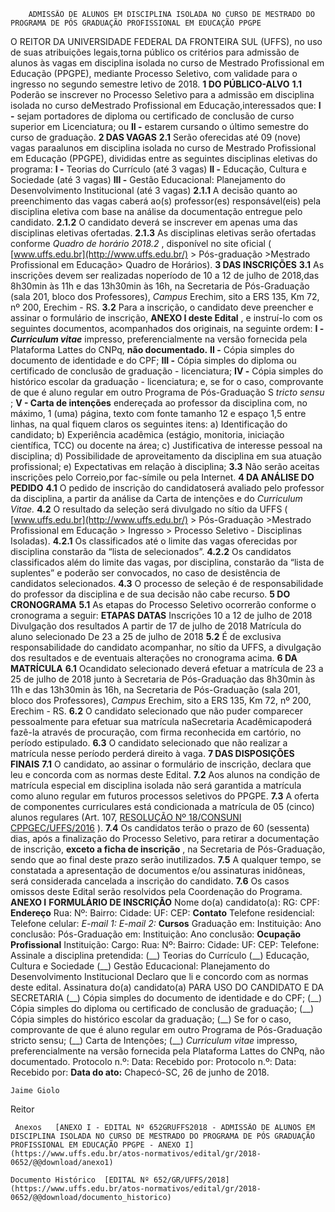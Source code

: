         ADMISSÃO DE ALUNOS EM DISCIPLINA ISOLADA NO CURSO DE MESTRADO DO PROGRAMA DE PÓS GRADUAÇÃO PROFISSIONAL EM EDUCAÇÃO PPGPE  

 O REITOR DA UNIVERSIDADE FEDERAL DA FRONTEIRA SUL (UFFS), no uso de suas atribuições legais,torna público os critérios para admissão de alunos às vagas em disciplina isolada no curso de Mestrado Profissional em Educação (PPGPE), mediante Processo Seletivo, com validade para o ingresso no segundo semestre letivo de 2018.  **1 DO PÚBLICO-ALVO**  **1.1** Poderão se inscrever no Processo Seletivo para a admissão em disciplina isolada no curso deMestrado Profissional em Educação,interessados que: **I -** sejam portadores de diploma ou certificado de conclusão de curso superior em Licenciatura; ou **II -** estarem cursando o último semestre do curso de graduação.  **2 DAS VAGAS**  **2.1** Serão oferecidas até 09 (nove) vagas paraalunos em disciplina isolada no curso de Mestrado Profissional em Educação (PPGPE), divididas entre as seguintes disciplinas eletivas do programa: **I -** Teorias do Currículo (até 3 vagas) **II -** Educação, Cultura e Sociedade (até 3 vagas) **III -** Gestão Educacional: Planejamento do Desenvolvimento Institucional (até 3 vagas) **2.1.1** A decisão quanto ao preenchimento das vagas caberá ao(s) professor(es) responsável(eis) pela disciplina eletiva com base na análise da documentação entregue pelo candidato. **2.1.2** O candidato deverá se inscrever em apenas uma das disciplinas eletivas ofertadas. **2.1.3** As disciplinas eletivas serão ofertadas conforme *Quadro de horário 2018.2* , disponível no site oficial ( [www.uffs.edu.br](http://www.uffs.edu.br/)  > Pós-graduação >Mestrado Profissional em Educação> Quadro de Horários).  **3 DAS INSCRIÇÕES**  **3.1** As inscrições devem ser realizadas noperíodo de 10 a 12 de julho de 2018,das 8h30min às 11h e das 13h30min às 16h, na Secretaria de Pós-Graduação (sala 201, bloco dos Professores), *Campus* Erechim, sito a ERS 135, Km 72, nº 200, Erechim - RS. **3.2** Para a inscrição, o candidato deve preencher e assinar o formulário de inscrição, **ANEXO I deste Edital** , e instruí-lo com os seguintes documentos, acompanhados dos originais, na seguinte ordem: **I - *Curriculum vitae*** impresso, preferencialmente na versão fornecida pela Plataforma Lattes do CNPq, **não documentado.**  **II -** Cópia simples do documento de identidade e do CPF; **III -** Cópia simples do diploma ou certificado de conclusão de graduação - licenciatura; **IV -** Cópia simples do histórico escolar da graduação - licenciatura; e, se for o caso, comprovante de que é aluno regular em outro Programa de Pós-Graduação S *tricto sensu* ; **V - Carta de intenções** endereçada ao professor da disciplina com, no máximo, 1 (uma) página, texto com fonte tamanho 12 e espaço 1,5 entre linhas, na qual fiquem claros os seguintes itens: a) Identificação do candidato; b) Experiência acadêmica (estágio, monitoria, iniciação científica, TCC) ou docente na área; c) Justificativa de interesse pessoal na disciplina; d) Possibilidade de aproveitamento da disciplina em sua atuação profissional; e) Expectativas em relação à disciplina; **3.3** Não serão aceitas inscrições pelo Correio,por fac-símile ou pela Internet.  **4 DA ANÁLISE DO PEDIDO**  **4.1** O pedido de inscrição do candidatoserá avaliado pelo professor da disciplina, a partir da análise da Carta de intenções e do *Curriculum Vitae.*  **4.2** O resultado da seleção será divulgado no sítio da UFFS ( [www.uffs.edu.br](http://www.uffs.edu.br/)  > Pós-Graduação >Mestrado Profissional em Educação > Ingresso >   Processo Seletivo - Disciplinas Isoladas). **4.2.1** Os classificados até o limite das vagas oferecidas por disciplina constarão da “lista de selecionados”. **4.2.2** Os candidatos classificados além do limite das vagas, por disciplina, constarão da “lista de suplentes” e poderão ser convocados, no caso de desistência de candidatos selecionados. **4.3** O processo de seleção é de responsabilidade do professor da disciplina e de sua decisão não cabe recurso.  **5 DO CRONOGRAMA**  **5.1** As etapas do Processo Seletivo ocorrerão conforme o cronograma a seguir:     **ETAPAS**    **DATAS**      Inscrições   10 a 12 de julho de 2018     Divulgação dos resultados   A partir de 17 de julho de 2018     Matrícula do aluno selecionado   De 23 a 25 de julho de 2018     **5.2** É de exclusiva responsabilidade do candidato acompanhar, no sítio da UFFS, a divulgação dos resultados e de eventuais alterações no cronograma acima.  **6 DA MATRÍCULA**  **6.1** Ocandidato selecionado deverá efetuar a matrícula de 23 a 25 de julho de 2018 junto à Secretaria de Pós-Graduação das 8h30min às 11h e das 13h30min às 16h, na Secretaria de Pós-Graduação (sala 201, bloco dos Professores), *Campus* Erechim, sito a ERS 135, Km 72, nº 200, Erechim - RS. **6.2** O candidato selecionado que não puder comparecer pessoalmente para efetuar sua matrícula naSecretaria Acadêmicapoderá fazê-la através de procuração, com firma reconhecida em cartório, no período estipulado. **6.3** O candidato selecionado que não realizar a matrícula nesse período perderá direito à vaga.  **7 DAS DISPOSIÇÕES FINAIS**  **7.1** O candidato, ao assinar o formulário de inscrição, declara que leu e concorda com as normas deste Edital. **7.2** Aos alunos na condição de matrícula especial em disciplina isolada não será garantida a matrícula como aluno regular em futuros processos seletivos do PPGPE. **7.3** A oferta de componentes curriculares está condicionada a matrícula de 05 (cinco) alunos regulares (Art. 107, [RESOLUÇÃO Nº 18/CONSUNI CPPGEC/UFFS/2016](https://www.uffs.edu.br/atos-normativos/resolucao/consunicppgec/2016-0018)  ). **7.4** Os candidatos terão o prazo de 60 (sessenta) dias, após a finalização do Processo Seletivo, para retirar a documentação de inscrição, **exceto a ficha de inscrição** , na Secretaria de Pós-Graduação, sendo que ao final deste prazo serão inutilizados. **7.5** A qualquer tempo, se constatada a apresentação de documentos e/ou assinaturas inidôneas, será considerada cancelada a inscrição do candidato. **7.6** Os casos omissos deste Edital serão resolvidos pela Coordenação do Programa.   **ANEXO I**   **FORMULÁRIO DE INSCRIÇÃO**       Nome do(a) candidato(a):     RG:   CPF:     **Endereço**      Rua:     Nº:   Bairro:   Cidade:     UF:   CEP:     **Contato**      Telefone residencial:   Telefone celular:     *E-mail 1:*      *E-mail 2:*      **Cursos**      Graduação em:     Instituição:   Ano conclusão:     Pós-Graduação em:     Instituição:   Ano conclusão:     **Ocupação Profissional**      Instituição:     Cargo:     Rua:     Nº:   Bairro:   Cidade:     UF:   CEP:     Telefone:               Assinale a disciplina pretendida: (\_\_) Teorias do Currículo (\_\_) Educação, Cultura e Sociedade (\_\_) Gestão Educacional: Planejamento do Desenvolvimento Institucional Declaro que li e concordo com as normas deste edital.   Assinatura do(a) candidato(a) PARA USO DO CANDIDATO E DA SECRETARIA (\_\_) Cópia simples do documento de identidade e do CPF; (\_\_) Cópia simples do diploma ou certificado de conclusão de graduação; (\_\_) Cópia simples do histórico escolar da graduação; (\_\_) Se for o caso, comprovante de que é aluno regular em outro Programa de Pós-Graduação stricto sensu; (\_\_) Carta de Intenções; (\_\_) *Curriculum vitae* impresso, preferencialmente na versão fornecida pela Plataforma Lattes do CNPq, não documentado.     Protocolo n.º:   Data:   Recebido por:           Protocolo n.º:   Data:   Recebido por:          **Data do ato:** Chapecó-SC, 26 de junho de 2018.   
 

    Jaime Giolo   
 Reitor 

     Anexos   [ANEXO I - EDITAL Nº 652GRUFFS2018 - ADMISSÃO DE ALUNOS EM DISCIPLINA ISOLADA NO CURSO DE MESTRADO DO PROGRAMA DE PÓS GRADUAÇÃO PROFISSIONAL EM EDUCAÇÃO PPGPE - ANEXO I](https://www.uffs.edu.br/atos-normativos/edital/gr/2018-0652/@@download/anexo1)  

    Documento Histórico  [EDITAL Nº 652/GR/UFFS/2018](https://www.uffs.edu.br/atos-normativos/edital/gr/2018-0652/@@download/documento_historico)     
      